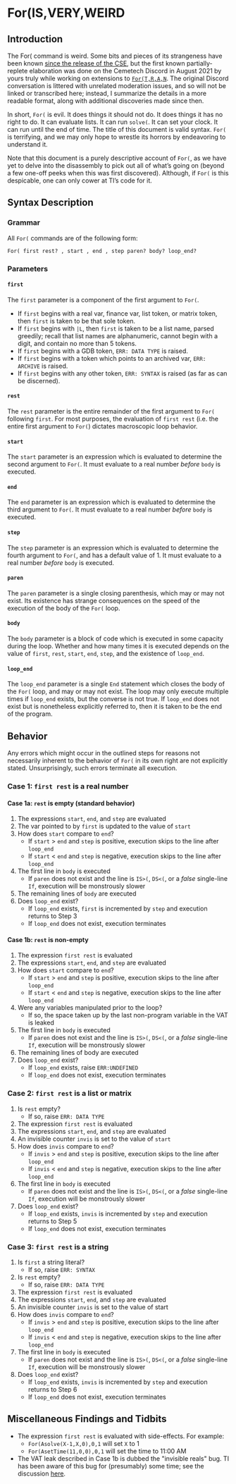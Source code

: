 # For(IS,VERY,WEIRD

## Introduction
The For( command is weird. Some bits and pieces of its strangeness have been known [since the release of the CSE](http://tibasicdev.wikidot.com/for), but the first known partially-replete elaboration was done on the Cemetech Discord in August 2021 by yours truly while working on extensions to [`For(T,R,A,N`](https://www.cemetech.net/forum/viewtopic.php?t=16666&highlight=). The original Discord conversation is littered with unrelated moderation issues, and so will not be linked or transcribed here; instead, I summarize the details in a more readable format, along with additional discoveries made since then.

In short, `For(` is evil. It does things it should not do. It does things it has no right to do. It can evaluate lists. It can run `solve(`. It can set your clock. It can run until the end of time. The title of this document is valid syntax. `For(` is terrifying, and we may only hope to wrestle its horrors by endeavoring to understand it.

Note that this document is a purely descriptive account of `For(`, as we have yet to delve into the disassembly to pick out all of what’s going on (beyond a few one-off peeks when this was first discovered). Although, if `For(` is this despicable, one can only cower at TI’s code for it.

## Syntax Description
### Grammar
All `For(` commands are of the following form:

`For( first rest? , start , end , step paren? body? loop_end?`

### Parameters

#### `first`
The `first` parameter is a component of the first argument to `For(`.

* If `first` begins with a real var, finance var, list token, or matrix token, then `first` is taken to be that sole token.
* If `first` begins with `|L`, then `first` is taken to be a list name, parsed greedily; recall that list names are alphanumeric, cannot begin with a digit, and contain no more than 5 tokens.
* If `first` begins with a GDB token, `ERR: DATA TYPE` is raised.
* If `first` begins with a token which points to an archived var, `ERR: ARCHIVE` is raised.
* If `first` begins with any other token, `ERR: SYNTAX` is raised (as far as can be discerned).

#### `rest`
The `rest` parameter is the entire remainder of the first argument to `For(` following `first`. For most purposes, the evaluation of `first rest` (i.e. the entire first argument to `For(`) dictates macroscopic loop behavior.

#### `start`
The `start` parameter is an expression which is evaluated to determine the second argument to `For(`. It must evaluate to a real number *before* `body` is executed.

#### `end`
The `end` parameter is an expression which is evaluated to determine the third argument to `For(`. It must evaluate to a real number *before* `body` is executed.

#### `step`
The `step` parameter is an expression which is evaluated to determine the fourth argument to `For(`, and has a default value of 1. It must evaluate to a real number *before* `body` is executed.

#### `paren`
The `paren` parameter is a single closing parenthesis, which may or may not exist. Its existence has strange consequences on the speed of the execution of the body of the `For(` loop.

#### `body`
The `body` parameter is a block of code which is executed in some capacity during the loop. Whether and how many times it is executed depends on the value of `first`, `rest`, `start`, `end`, `step`, and the existence of `loop_end`.

#### `loop_end`
The `loop_end` parameter is a single `End` statement which closes the body of the `For(` loop, and may or may not exist. The loop may only execute multiple times if `loop_end` exists, but the converse is not true. If `loop_end` does not exist but is nonetheless explicitly referred to, then it is taken to be the end of the program.

## Behavior

Any errors which might occur in the outlined steps for reasons not necessarily inherent to the behavior of `For(` in its own right are not explicitly stated. Unsurprisingly, such errors terminate all execution.

### Case 1: `first rest` is a real number

#### Case 1a: `rest` is empty (standard behavior)

1. The expressions `start`, `end`, and `step` are evaluated
2. The var pointed to by `first` is updated to the value of `start`
3. How does `start` compare to `end`?
    * If `start` > `end` and `step` is positive, execution skips to the line after `loop_end`
    * If `start` < `end` and `step` is negative, execution skips to the line after `loop_end`
4. The first line in `body` is executed
    * If `paren` does not exist and the line is `IS>(`, `DS<(`, or a *false* single-line `If`, execution will be monstrously slower
5. The remaining lines of `body` are executed
6. Does `loop_end` exist?
    * If `loop_end` exists, `first` is incremented by `step` and execution returns to Step 3
    * If `loop_end` does not exist, execution terminates

#### Case 1b: `rest` is non-empty

1. The expression `first rest` is evaluated
2. The expressions `start`, `end`, and `step` are evaluated
3. How does `start` compare to `end`?
    * If `start` > `end` and `step` is positive, execution skips to the line after `loop_end`
    * If `start` < `end` and `step` is negative, execution skips to the line after `loop_end`
4. Were any variables manipulated prior to the loop?
    * If so, the space taken up by the last non-program variable in the VAT is leaked
5. The first line in `body` is executed
    * If `paren` does not exist and the line is `IS>(`, `DS<(`, or a *false* single-line `If`, execution will be monstrously slower
6. The remaining lines of body are executed
7. Does `loop_end` exist?
    * If `loop_end` exists, raise `ERR:UNDEFINED`
    * If `loop_end` does not exist, execution terminates

### Case 2: `first rest` is a list or matrix

1. Is `rest` empty?
    * If so, raise `ERR: DATA TYPE`
2. The expression `first rest` is evaluated
3. The expressions `start`, `end`, and `step` are evaluated
4. An invisible counter `invis` is set to the value of `start`
5. How does `invis` compare to `end`?
    * If `invis` > `end` and `step` is positive, execution skips to the line after `loop_end`
    * If `invis` < `end` and `step` is negative, execution skips to the line after `loop_end`
6. The first line in `body` is executed
    * If `paren` does not exist and the line is `IS>(`, `DS<(`, or a *false* single-line `If`, execution will be monstrously slower
7. Does `loop_end` exist?
    * If `loop_end` exists, `invis` is incremented by `step` and execution returns to Step 5
    * If `loop_end` does not exist, execution terminates

### Case 3: `first rest` is a string

1. Is `first` a string literal?
    * If so, raise `ERR: SYNTAX`
2. Is `rest` empty?
    * If so, raise `ERR: DATA TYPE`
3. The expression `first rest` is evaluated
4. The expressions `start`, `end`, and `step` are evaluated
5. An invisible counter `invis` is set to the value of start
6. How does `invis` compare to `end`?
    * If `invis` > `end` and `step` is positive, execution skips to the line after `loop_end`
    * If `invis` < `end` and `step` is negative, execution skips to the line after `loop_end`
7. The first line in `body` is executed
    * If `paren` does not exist and the line is `IS>(`, `DS<(`, or a *false* single-line `If`, execution will be monstrously slower
8. Does `loop_end` exist?
    * If `loop_end` exists, `invis` is incremented by `step` and execution returns to Step 6
    * If `loop_end` does not exist, execution terminates

## Miscellaneous Findings and Tidbits
* The expression `first rest` is evaluated with side-effects. For example:
    * `For(Asolve(X-1,X,0),0,1` will set `X` to 1
    * `For(AsetTime(11,0,0),0,1` will set the time to 11:00 AM
* The VAT leak described in Case 1b is dubbed the "invisible reals" bug. TI has been aware of this bug for (presumably) some time; see the discussion [here](https://www.cemetech.net/forum/viewtopic.php?t=18933).
